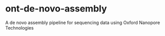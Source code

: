 # ont-de-novo-assembly
A de novo assembly pipeline for sequencing data using Oxford Nanopore Technologies
